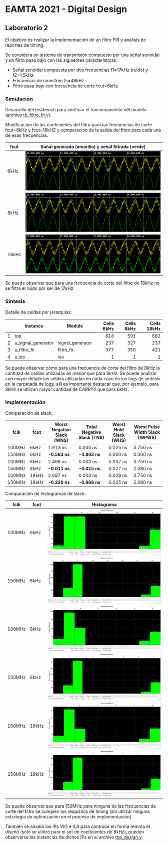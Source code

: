 # EAMTA 2021 - Digital Design

## Laboratorio 2
El objetivo es realizar la implementación de un filtro FIR y análisis de reportes de timing.

Se considera un sistema de transmisión compuesto por una señal senoidal y un filtro pasa bajo con las siguientes características:
- Señal senoidal compuesta por dos frecuencias f1=17kHz (ruido) y f2=1,5kHz
- Frecuencia de muestreo fs=48kHz
- Filtro pasa bajo con frecuencia de corte fcut=6kHz

### Simulación

Desarrollo del testbench para verificar el funcionamiento del modelo (archivo [tb_filtro_fir.v](./tb_filtro_fir.v)).

Modificación de los coeficientes del filtro para las frecuencias de corte fcut=8kHz y fcut=18kHZ y comparación de la salida del filtro para cada una de esas frecuencias.

| fcut  | Sañal generada (amarillo) y señal filtrada (verde) |
|-------|----------------------------------------------------|
| 6kHz  | ![](./imgs/img_sim_fcut_6khz.png)                  |
| 8kHz  | ![](./imgs/img_sim_fcut_8khz.png)                  |
| 18kHz | ![](./imgs/img_sim_fcut_18khz.png)                 |

Se puede observar que para una frecuencia de corte del filtro de 18kHz no se filtra el ruido por ser de 17kHz.

### Síntesis

Detalle de celdas por jerarquías: 

|      |Instance             |Module           |Cells 6kHz | Cells 8kHz | Cells 18kHz |
|------|---------------------|-----------------|----------:|-----------:|------------:|
|1     |top                  |                 |        618|         591|          662|
|2     |  u_signal_generator |signal_generator |        237|         327|          237|
|3     |  u_filtro_fir       |filtro_fir       |        377|         350|          421|
|4     |  u_vio              |vio              |          1|           1|            1|

Se puede observar cómo para una frecuencia de corte del filtro de 8kHz la cantidad de celdas utilizadas es menor que para 6kHz. Se puede analizar con mayor detalle las celdas utilizadas en cada caso en los logs de síntesis en la carpetada de [logs](./logs), allí es importante destacar que, por ejemplo, para 8kHz se utilizan mayor cantidad de *CARRY4* que para 6kHz.

### Implementación

Comparación de slack:

| fclk | fcut | Worst Negative Slack (WNS) | Total Negative Slack (TNS) | Worst Hold Slack (WHS) | Worst Pulse Width Slack (WPWS) |
|------|------|----------------------------|----------------------------|------------------------|--------------------------------|
|100MHz|6kHz  | 1.913 ns                   | 0.000 ns                   | 0.025 ns               | 3.750 ns                       |
|150MHz|6kHz  | **-0.563 ns**              | **-4.803 ns**              | 0.000 ns               | 0.000 ns                       |
|100MHz|8kHz  | 2.499 ns                   | 0.000 ns                   | 0.037 ns               | 3.750 ns                       |
|150MHz|8kHz  | **-0.011 ns**              | **-0.015 ns**              | 0.027 ns               | 2.080 ns                       |
|100MHz|18kHz | 2.697 ns                   | 0.000 ns                   | 0.029 ns               | 3.750 ns                       |
|150MHz|18kHz | **-0.229 ns**              | **-0.968 ns**              | 0.025 ns               | 2.080 ns                       |

Comparación de histogramas de slack:

| fclk | fcut | Histograma                                                 |
|------|------|------------------------------------------------------------|
|100MHz|6kHz  | ![](./reports/report_hist_6khz_100mhz.png)                 | 
|150MHz|6kHz  | ![](./reports/report_hist_6khz_150mhz.png)                         |
|100MHz|8kHz  | ![](./reports/report_hist_8khz_100mhz.png)                 | 
|150MHz|8kHz  | ![](./reports/report_hist_8khz_150mhz.png)                 |
|100MHz|18kHz | ![](./reports/report_hist_18khz_100mhz.png)                | 
|150MHz|18kHz | ![](./reports/report_hist_18khz_150mhz.png)                |

Se puede observar que para 150MHz para ninguna de las frecuencias de corte del filtro se cumplen los requisitos de timing (sin utilizar ninguna estrategia de optimización en el proceso de implementación).

También se añadió los IPs VIO e ILA para controlar en forma remota el diseño (solo se utilizó para el set de coeficientes de 8kHz), pueden observarse las instancias de dichos
IPs en el archivo [top_design.v](./top_design.v).

